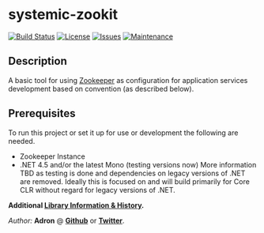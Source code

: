 # systemic-zookit

[![Build Status](https://img.shields.io/travis/Adron/systemic-zookit.svg?style=flat-square)]()
[![License](https://img.shields.io/github/license/adron/systemic-zookit.svg?style=flat-square)]()
[![Issues](https://img.shields.io/github/issues/adron/systemic-zookit.svg?style=flat-square)]()
[![Maintenance](https://img.shields.io/maintenance/yes/2016.svg?style=flat-square)]()

## Description

A basic tool for using [Zookeeper](https://zookeeper.apache.org/) as configuration for application services development based on convention (as described below).

## Prerequisites

To run this project or set it up for use or development the following are needed.

* Zookeeper Instance
* .NET 4.5 and/or the latest Mono (testing versions now) More information TBD as testing is done and dependencies on legacy versions of .NET are removed. Ideally this is focused on and will build primarily for Core CLR without regard for legacy versions of .NET.

**Additional [Library Information & History](docs/information-history.md).**

*Author:* **Adron** @ **[Github](https://www.github.com/adron)** or **[Twitter](https://twitter.com/adron)**.
